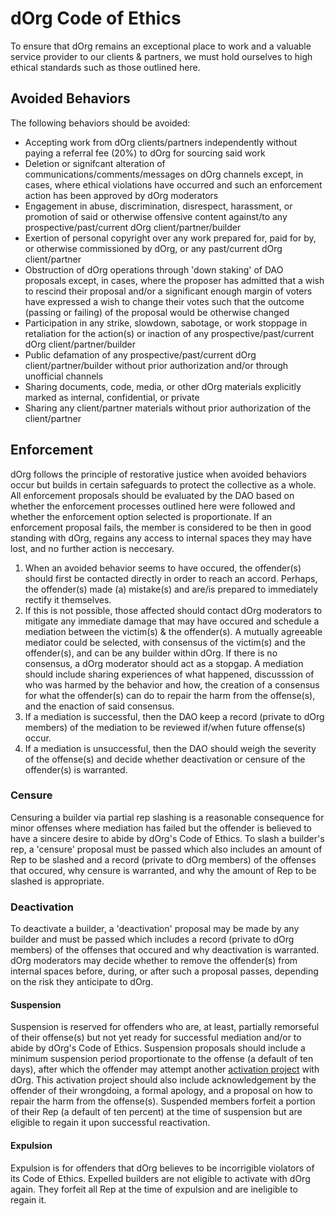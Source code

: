 # dOrg Code of Ethics

To ensure that dOrg remains an exceptional place to work and a valuable service provider to our clients & partners, we must hold ourselves to high ethical standards such as those outlined here.

## Avoided Behaviors
The following behaviors should be avoided:

* Accepting work from dOrg clients/partners independently without paying a referral fee (20%) to dOrg for sourcing said work
* Deletion or signifcant alteration of communications/comments/messages on dOrg channels except, in cases, where ethical violations have occurred and such an enforcement action has been approved by dOrg moderators
* Engagement in abuse, discrimination, disrespect, harassment, or promotion of said or otherwise offensive content against/to any prospective/past/current dOrg client/partner/builder
* Exertion of personal copyright over any work prepared for, paid for by, or otherwise commissioned by dOrg, or any past/current dOrg client/partner
* Obstruction of dOrg operations through 'down staking' of DAO proposals except, in cases, where the proposer has admitted that a wish to rescind their proposal and/or a significant enough margin of voters have expressed a wish to change their votes such that the outcome (passing or failing) of the proposal would be otherwise changed
* Participation in any strike, slowdown, sabotage, or work stoppage in retaliation for the action(s) or inaction of any prospective/past/current dOrg client/partner/builder
* Public defamation of any prospective/past/current dOrg client/partner/builder without prior authorization and/or through unofficial channels
* Sharing documents, code, media, or other dOrg materials explicitly marked as internal, confidential, or private
* Sharing any client/partner materials without prior authorization of the client/partner


## Enforcement
dOrg follows the principle of restorative justice when avoided behaviors occur but builds in certain safeguards to protect the collective as a whole.
All enforcement proposals should be evaluated by the DAO based on whether the enforcement processes outlined here were followed and whether the enforcement option selected is proportionate.
If an enforcement proposal fails, the member is considered to be then in good standing with dOrg, regains any access to internal spaces they may have lost, and no further action is neccesary.

1. When an avoided behavior seems to have occured, the offender(s) should first be contacted directly in order to reach an accord. Perhaps, the offender(s) made (a) mistake(s) and are/is prepared to immediately rectify it themselves. 
2. If this is not possible, those affected should contact dOrg moderators to mitigate any immediate damage that may have occured and schedule a mediation between the victim(s) & the offender(s). A mutually agreeable mediator could be selected, with consensus of the victim(s) and the offender(s), and can be any builder within dOrg. If there is no consensus, a dOrg moderator should act as a stopgap. A mediation should include sharing experiences of what happened, discusssion of who was harmed by the behavior and how, the creation of a consensus for what the offender(s) can do to repair the harm from the offense(s), and the enaction of said consensus.
3. If a mediation is successful, then the DAO keep a record (private to dOrg members) of the mediation to be reviewed if/when future offense(s) occur.
4. If a mediation is unsuccessful, then the DAO should weigh the severity of the offense(s) and decide whether deactivation or censure of the offender(s) is warranted.

### Censure
Censuring a builder via partial rep slashing is a reasonable consequence for minor offenses where mediation has failed but the offender is believed to have a sincere desire to abide by dOrg's Code of Ethics.
To slash a builder's rep, a 'censure' proposal must be passed which also includes an amount of Rep to be slashed and a record (private to dOrg members) of the offenses that occured, why censure is warranted, and why the amount of Rep to be slashed is appropriate.

### Deactivation

To deactivate a builder, a 'deactivation' proposal may be made by any builder and must be passed which includes a record (private to dOrg members) of the offenses that occured and why deactivation is warranted.
dOrg moderators may decide whether to remove the offender(s) from internal spaces before, during, or after such a proposal passes, depending on the risk they anticipate to dOrg.

#### Suspension
Suspension is reserved for offenders who are, at least, partially remorseful of their offense(s) but not yet ready for successful mediation and/or to abide by dOrg's Code of Ethics.
Suspension proposals should include a minimum suspension period proportionate to the offense (a default of ten days), after which the offender may attempt another [activation project](../../activation.md) with dOrg.
This activation project should also include acknowledgement by the offender of their wrongdoing, a formal apology, and a proposal on how to repair the harm from the offense(s).
Suspended members forfeit a portion of their Rep (a default of ten percent) at the time of suspension but are eligible to regain it upon successful reactivation.

#### Expulsion
Expulsion is for offenders that dOrg believes to be incorrigible violators of its Code of Ethics.
Expelled builders are not eligible to activate with dOrg again.
They forfeit all Rep at the time of expulsion and are ineligible to regain it.
